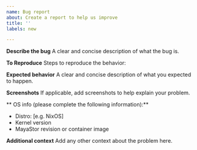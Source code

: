 ```yaml
---
name: Bug report
about: Create a report to help us improve
title: ''
labels: new

---
```


**Describe the bug**
A clear and concise description of what the bug is.

**To Reproduce**
Steps to reproduce the behavior:

**Expected behavior**
A clear and concise description of what you expected to happen.

**Screenshots**
If applicable, add screenshots to help explain your problem.

** OS info (please complete the following information):**
 - Distro: [e.g. NixOS]
 - Kernel version
 - MayaStor revision or container image

**Additional context**
Add any other context about the problem here.
